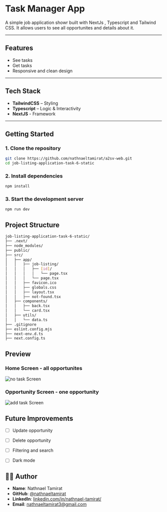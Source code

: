 # Task Manager App

A simple job application showr built with NextJs , Typescript and Tailwind CSS. It allows users to see all opportunites and details about it.

---

##  Features

- See tasks
- Get tasks
- Responsive and clean design

---

##  Tech Stack
- **TailwindCSS** – Styling
- **Typescript** – Logic & Interactivity
- **NextJS** - Framework



---

##  Getting Started

### 1. Clone the repository

```bash
git clone https://github.com/nathnaeltamirat/a2sv-web.git
cd job-listing-application-task-6-static
```

### 2. Install dependencies
```bash
npm install
```

### 3. Start the development server
```bash
npm run dev
```
## Project Structure
```bash
job-listing-application-task-6-static/
├── .next/
├── node_modules/
├── public/
├── src/
│   ├── app/
│   │   ├── job-listing/
│   │   │   ├── [id]/
│   │   │   │   └── page.tsx
│   │   │   └── page.tsx
│   │   ├── favicon.ico
│   │   ├── globals.css
│   │   ├── layout.tsx
│   │   ├── not-found.tsx
│   ├── components/
│   │   ├── back.tsx
│   │   └── card.tsx
│   ├── utils/
│   │   └── data.ts
├── .gitignore
├── eslint.config.mjs
├── next-env.d.ts
├── next.config.ts


```


## Preview

###  Home Screen - all opportunites
![no task Screen](/public/home.png)
###  Opportunity Screen - one opportunity
![add task Screen](/public/single.png)



## Future Improvements

- [ ] Update opportunity
- [ ] Delete opportunity
- [ ] Filtering and search  
- [ ] Dark mode  


## 👨‍💻 Author

- **Name**: Nathnael Tamirat  
- **GitHub**: [@nathnaeltamirat](https://github.com/yourusername)  
- **LinkedIn**: [linkedin.com/in/nathnael-tamirat/](https://www.linkedin.com/in/nathnael-tamirat/)  
- **Email**: nathnaeltamirat3@gmail.com
